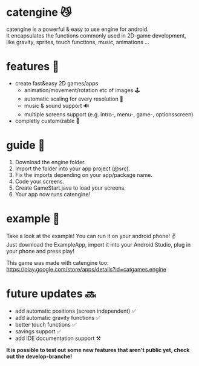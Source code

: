# catengine 😼
catengine is a powerful & easy to use engine for android.  
It encapsulates the functions commonly used in 2D-game development,  
like gravity, sprites, touch functions, music, animations ...  

# features 💪
- create fast&easy 2D games/apps  
  - animation/movement/rotation etc of images 🕹️  
  - automatic scaling for every resolution 📱  
  - music & sound support 🔊  
  - multiple screens support (e.g. intro-, menu-, game-, optionsscreen)  
- completly customizable 🔧  

# guide 📖
1. Download the engine folder.  
2. Import the folder into your app project (@src).  
3. Fix the imports depending on your app/package name.  
4. Code your screens.  
5. Create GameStart.java to load your screens.  
6. Your app now runs catengine!  

# example 👀
Take a look at the example! You can run it on your android phone! ✌️  
Just download the ExampleApp, import it into your Android Studio, plug in your phone and press play!  

This game was made with catengine too:  
https://play.google.com/store/apps/details?id=catgames.engine  

# future updates 🔜
+ add automatic positions (screen independent) ✅  
+ add automatic gravity functions ✅  
+ better touch functions ✅  
+ savings support ✅  
+ add IDE documentation support ⚒️  

**It is possible to test out some new features that aren't public yet, check out the develop-branche!**     

